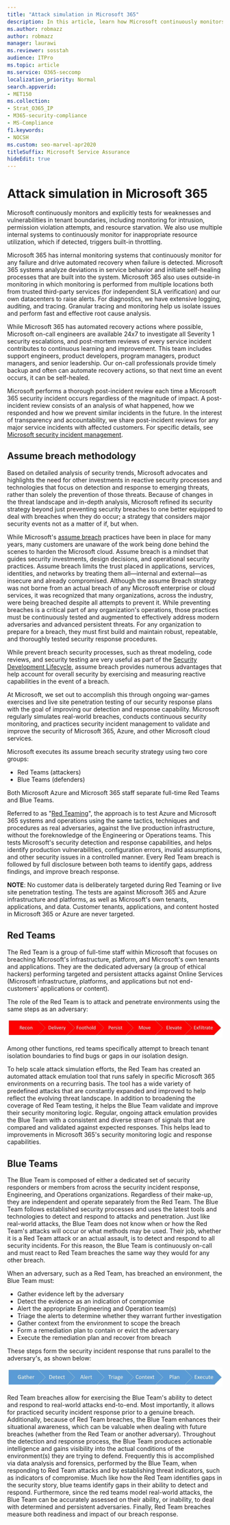 ```yaml
---
title: "Attack simulation in Microsoft 365"
description: In this article, learn how Microsoft continuously monitors and tests tenant boundaries for Microsoft 365.
ms.author: robmazz
author: robmazz
manager: laurawi
ms.reviewer: sosstah
audience: ITPro
ms.topic: article
ms.service: O365-seccomp
localization_priority: Normal
search.appverid:
- MET150
ms.collection:
- Strat_O365_IP
- M365-security-compliance
- MS-Compliance
f1.keywords:
- NOCSH
ms.custom: seo-marvel-apr2020
titleSuffix: Microsoft Service Assurance
hideEdit: true
---
```


# Attack simulation in Microsoft 365

Microsoft continuously monitors and explicitly tests for weaknesses and vulnerabilities in tenant boundaries, including monitoring for intrusion, permission violation attempts, and resource starvation. We also use multiple internal systems to continuously monitor for inappropriate resource utilization, which if detected, triggers built-in throttling.

Microsoft 365 has internal monitoring systems that continuously monitor for any failure and drive automated recovery when failure is detected. Microsoft 365 systems analyze deviations in service behavior and initiate self-healing processes that are built into the system. Microsoft 365 also uses outside-in monitoring in which monitoring is performed from multiple locations both from trusted third-party services (for independent SLA verification) and our own datacenters to raise alerts. For diagnostics, we have extensive logging, auditing, and tracing. Granular tracing and monitoring help us isolate issues and perform fast and effective root cause analysis.

While Microsoft 365 has automated recovery actions where possible, Microsoft on-call engineers are available 24x7 to investigate all Severity 1 security escalations, and post-mortem reviews of every service incident contributes to continuous learning and improvement. This team includes support engineers, product developers, program managers, product managers, and senior leadership. Our on-call professionals provide timely backup and often can automate recovery actions, so that next time an event occurs, it can be self-healed.

Microsoft performs a thorough post-incident review each time a Microsoft 365 security incident occurs regardless of the magnitude of impact. A post-incident review consists of an analysis of what happened, how we responded and how we prevent similar incidents in the future. In the interest of transparency and accountability, we share post-incident reviews for any major service incidents with affected customers. For specific details, see [Microsoft security incident management](assurance-security-incident-management.md).

## Assume breach methodology

Based on detailed analysis of security trends, Microsoft advocates and highlights the need for other investments in reactive security processes and technologies that focus on detection and response to emerging threats, rather than solely the prevention of those threats. Because of changes in the threat landscape and in-depth analysis, Microsoft refined its security strategy beyond just preventing security breaches to one better equipped to deal with breaches when they do occur; a strategy that considers major security events not as a matter of if, but when.

While Microsoft's [assume breach](https://www.microsoft.com/TrustCenter/Security/default.aspx) practices have been in place for many years, many customers are unaware of the work being done behind the scenes to harden the Microsoft cloud. Assume breach is a mindset that guides security investments, design decisions, and operational security practices. Assume breach limits the trust placed in applications, services, identities, and networks by treating them all—internal and external—as insecure and already compromised. Although the assume Breach strategy was not borne from an actual breach of any Microsoft enterprise or cloud services, it was recognized that many organizations, across the industry, were being breached despite all attempts to prevent it. While preventing breaches is a critical part of any organization's operations, those practices must be continuously tested and augmented to effectively address modern adversaries and advanced persistent threats. For any organization to prepare for a breach, they must first build and maintain robust, repeatable, and thoroughly tested security response procedures.

While prevent breach security processes, such as threat modeling, code reviews, and security testing are very useful as part of the [Security Development Lifecycle](https://www.microsoft.com/securityengineering/sdl/), assume breach provides numerous advantages that help account for overall security by exercising and measuring reactive capabilities in the event of a breach.

At Microsoft, we set out to accomplish this through ongoing war-games exercises and live site penetration testing of our security response plans with the goal of improving our detection and response capability. Microsoft regularly simulates real-world breaches, conducts continuous security monitoring, and practices security incident management to validate and improve the security of Microsoft 365, Azure, and other Microsoft cloud services.

Microsoft executes its assume breach security strategy using two core groups:

- Red Teams (attackers)
- Blue Teams (defenders)

Both Microsoft Azure and Microsoft 365 staff separate full-time Red Teams and Blue Teams.

Referred to as "[Red Teaming](https://go.microsoft.com/fwlink/?linkid=518599)", the approach is to test Azure and Microsoft 365 systems and operations using the same tactics, techniques and procedures as real adversaries, against the live production infrastructure, without the foreknowledge of the Engineering or Operations teams. This tests Microsoft's security detection and response capabilities, and helps identify production vulnerabilities, configuration errors, invalid assumptions, and other security issues in a controlled manner. Every Red Team breach is followed by full disclosure between both teams to identify gaps, address findings, and improve breach response.

**NOTE**: No customer data is deliberately targeted during Red Teaming or live site penetration testing. The tests are against Microsoft 365 and Azure infrastructure and platforms, as well as Microsoft's own tenants, applications, and data. Customer tenants, applications, and content hosted in Microsoft 365 or Azure are never targeted.

## Red Teams

The Red Team is a group of full-time staff within Microsoft that focuses on breaching Microsoft's infrastructure, platform, and Microsoft's own tenants and applications. They are the dedicated adversary (a group of ethical hackers) performing targeted and persistent attacks against Online Services (Microsoft infrastructure, platforms, and applications but not end-customers' applications or content).

The role of the Red Team is to attack and penetrate environments using the same steps as an adversary:

![Breach stages.](../media/office-365-isolation-breach-stages.png)

Among other functions, red teams specifically attempt to breach tenant isolation boundaries to find bugs or gaps in our isolation design.

To help scale attack simulation efforts, the Red Team has created an automated attack emulation tool that runs safely in specific Microsoft 365 environments on a recurring basis. The tool has a wide variety of predefined attacks that are constantly expanded and improved  to help reflect the evolving threat landscape. In addition to broadening the coverage of Red Team testing, it helps the Blue Team validate and improve their security monitoring logic. Regular, ongoing attack emulation provides the Blue Team with a consistent and diverse stream of signals that are compared and validated against expected responses. This helps lead to improvements in Microsoft 365's security monitoring logic and response capabilities.

## Blue Teams

The Blue Team is composed of either a dedicated set of security responders or members from across the security incident response, Engineering, and Operations organizations. Regardless of their make-up, they are independent and operate separately from the Red Team. The Blue Team follows established security processes and uses the latest tools and technologies to detect and respond to attacks and penetration. Just like real-world attacks, the Blue Team does not know when or how the Red Team's attacks will occur or what methods may be used. Their job, whether it is a Red Team attack or an actual assault, is to detect and respond to all security incidents. For this reason, the Blue Team is continuously on-call and must react to Red Team breaches the same way they would for any other breach.

When an adversary, such as a Red Team, has breached an environment, the Blue Team must:

- Gather evidence left by the adversary
- Detect the evidence as an indication of compromise
- Alert the appropriate Engineering and Operation team(s)
- Triage the alerts to determine whether they warrant further investigation
- Gather context from the environment to scope the breach
- Form a remediation plan to contain or evict the adversary
- Execute the remediation plan and recover from breach

These steps form the security incident response that runs parallel to the adversary's, as shown below:

![Breach response stages.](../media/office-365-isolation-breach-response-stages.png)

Red Team breaches allow for exercising the Blue Team's ability to detect and respond to real-world attacks end-to-end. Most importantly, it allows for practiced security incident response prior to a genuine breach. Additionally, because of Red Team breaches, the Blue Team enhances their situational awareness, which can be valuable when dealing with future breaches (whether from the Red Team or another adversary). Throughout the detection and response process, the Blue Team produces actionable intelligence and gains visibility into the actual conditions of the environment(s) they are trying to defend. Frequently this is accomplished via data analysis and forensics, performed by the Blue Team, when responding to Red Team attacks and by establishing threat indicators, such as indicators of compromise. Much like how the Red Team identifies gaps in the security story, blue teams identify gaps in their ability to detect and respond. Furthermore, since the red teams model real-world attacks, the Blue Team can be accurately assessed on their ability, or inability, to deal with determined and persistent adversaries. Finally, Red Team breaches measure both readiness and impact of our breach response.
